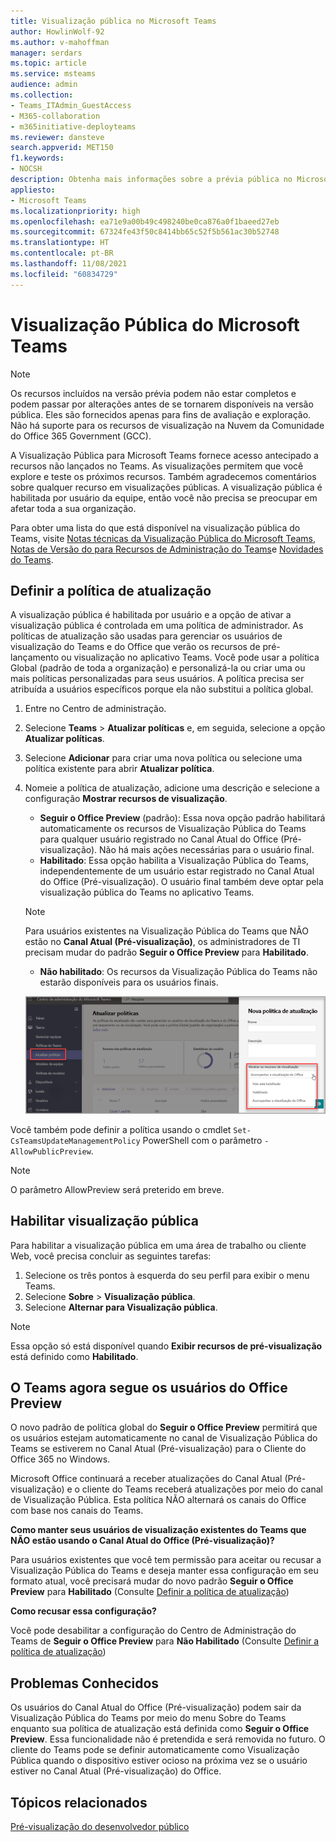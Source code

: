 ```yaml
---
title: Visualização pública no Microsoft Teams
author: HowlinWolf-92
ms.author: v-mahoffman
manager: serdars
ms.topic: article
ms.service: msteams
audience: admin
ms.collection:
- Teams_ITAdmin_GuestAccess
- M365-collaboration
- m365initiative-deployteams
ms.reviewer: dansteve
search.appverid: MET150
f1.keywords:
- NOCSH
description: Obtenha mais informações sobre a prévia pública no Microsoft Teams. Experimente novos recursos e forneça comentários.
appliesto:
- Microsoft Teams
ms.localizationpriority: high
ms.openlocfilehash: ea71e9a00b49c498240be0ca876a0f1baeed27eb
ms.sourcegitcommit: 67324fe43f50c8414bb65c52f5b561ac30b52748
ms.translationtype: HT
ms.contentlocale: pt-BR
ms.lasthandoff: 11/08/2021
ms.locfileid: "60834729"
---
```

# <a name="microsoft-teams-public-preview"></a>Visualização Pública do Microsoft Teams

> [!NOTE] 
> Os recursos incluídos na versão prévia podem não estar completos e podem passar por alterações antes de se tornarem disponíveis na versão pública. Eles são fornecidos apenas para fins de avaliação e exploração. Não há suporte para os recursos de visualização na Nuvem da Comunidade do Office 365 Government (GCC).

A Visualização Pública para Microsoft Teams fornece acesso antecipado a recursos não lançados no Teams. As visualizações permitem que você explore e teste os próximos recursos. Também agradecemos comentários sobre qualquer recurso em visualizações públicas. A visualização pública é habilitada por usuário da equipe, então você não precisa se preocupar em afetar toda a sua organização.

Para obter uma lista do que está disponível na visualização pública do Teams, visite [Notas técnicas da Visualização Pública do Microsoft Teams](https://techcommunity.microsoft.com/t5/microsoft-teams-public-preview/bd-p/MicrosoftTeamsPublicPreview), [Notas de Versão do para Recursos de Administração do Teams](/OfficeUpdates/teams-admin)e [Novidades do Teams](https://support.microsoft.com/office/what-s-new-in-microsoft-teams-d7092a6d-c896-424c-b362-a472d5f105de).

## <a name="set-the-update-policy"></a>Definir a política de atualização

A visualização pública é habilitada por usuário e a opção de ativar a visualização pública é controlada em uma política de administrador. As políticas de atualização são usadas para gerenciar os usuários de visualização do Teams e do Office que verão os recursos de pré-lançamento ou visualização no aplicativo Teams. Você pode usar a política Global (padrão de toda a organização) e personalizá-la ou criar uma ou mais políticas personalizadas para seus usuários. A política precisa ser atribuída a usuários específicos porque ela não substitui a política global.

1. Entre no Centro de administração.

2. Selecione **Teams** > **Atualizar políticas** e, em seguida, selecione a opção **Atualizar políticas**.

1. Selecione **Adicionar** para criar uma nova política ou selecione uma política existente para abrir **Atualizar política**.

2. Nomeie a política de atualização, adicione uma descrição e selecione a configuração **Mostrar recursos de visualização**.

   -   **Seguir o Office Preview** (padrão): Essa nova opção padrão habilitará automaticamente os recursos de Visualização Pública do Teams para qualquer usuário registrado no Canal Atual do Office (Pré-visualização). Não há mais ações necessárias para o usuário final.
   -   **Habilitado**: Essa opção habilita a Visualização Pública do Teams, independentemente de um usuário estar registrado no Canal Atual do Office (Pré-visualização). O usuário final também deve optar pela visualização pública do Teams no aplicativo Teams.

   > [!NOTE]  
   > Para usuários existentes na Visualização Pública do Teams que NÃO estão no **Canal Atual (Pré-visualização)**, os administradores de TI precisam mudar do padrão **Seguir o Office Preview** para **Habilitado**.
 
   - **Não habilitado**: Os recursos da Visualização Pública do Teams não estarão disponíveis para os usuários finais.

    ![mostra a caixa de diálogo de configurações de visualização.](media/public-preview-policy.png)  

Você também pode definir a política usando o cmdlet `Set-CsTeamsUpdateManagementPolicy` PowerShell com o parâmetro `-AllowPublicPreview`.

> [!NOTE]   
> O parâmetro AllowPreview será preterido em breve.

## <a name="enable-public-preview"></a>Habilitar visualização pública

Para habilitar a visualização pública em uma área de trabalho ou cliente Web, você precisa concluir as seguintes tarefas:

1. Selecione os três pontos à esquerda do seu perfil para exibir o menu Teams.
2. Selecione **Sobre** > **Visualização pública**.
3. Selecione **Alternar para Visualização pública**.

> [!NOTE]  
> Essa opção só está disponível quando **Exibir recursos de pré-visualização** está definido como **Habilitado**.

## <a name="teams-now-follows-office-preview-users"></a>O Teams agora segue os usuários do Office Preview

O novo padrão de política global do **Seguir o Office Preview** permitirá que os usuários estejam automaticamente no canal de Visualização Pública do Teams se estiverem no Canal Atual (Pré-visualização) para o Cliente do Office 365 no Windows.

Microsoft Office continuará a receber atualizações do Canal Atual (Pré-visualização) e o cliente do Teams receberá atualizações por meio do canal de Visualização Pública. Esta política NÃO alternará os canais do Office com base nos canais do Teams. 

**Como manter seus usuários de visualização existentes do Teams que NÃO estão usando o Canal Atual do Office (Pré-visualização)?**

Para usuários existentes que você tem permissão para aceitar ou recusar a Visualização Pública do Teams e deseja manter essa configuração em seu formato atual, você precisará mudar do novo padrão **Seguir o Office Preview** para **Habilitado** (Consulte [Definir a política de atualização](#set-the-update-policy))

**Como recusar essa configuração?**

Você pode desabilitar a configuração do Centro de Administração do Teams de **Seguir o Office Preview** para **Não Habilitado** (Consulte [Definir a política de atualização](#set-the-update-policy))

## <a name="known-issues"></a>Problemas Conhecidos

Os usuários do Canal Atual do Office (Pré-visualização) podem sair da Visualização Pública do Teams por meio do menu Sobre do Teams enquanto sua política de atualização está definida como **Seguir o Office Preview**. Essa funcionalidade não é pretendida e será removida no futuro. O cliente do Teams pode se definir automaticamente como Visualização Pública quando o dispositivo estiver ocioso na próxima vez se o usuário estiver no Canal Atual (Pré-visualização) do Office.

## <a name="related-topics"></a>Tópicos relacionados

[Pré-visualização do desenvolvedor público](/microsoftteams/platform/resources/dev-preview/developer-preview-intro)
